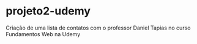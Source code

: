 # projeto2-udemy
Criação de uma lista de contatos com o professor Daniel  Tapias no curso Fundamentos Web na Udemy
